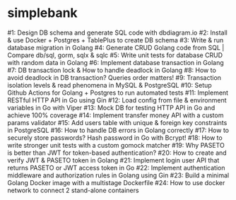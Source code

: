 # simplebank 
 #1: Design DB schema and generate SQL code with dbdiagram.io
 #2: Install & use Docker + Postgres + TablePlus to create DB schema
 #3: Write & run database migration in Golang
 #4: Generate CRUD Golang code from SQL | Compare db/sql, gorm, sqlx & sqlc
 #5: Write unit tests for database CRUD with random data in Golang
 #6: Implement database transaction in Golang
 #7: DB transaction lock & How to handle deadlock in Golang
 #8: How to avoid deadlock in DB transaction? Queries order matters!
 #9: Transaction isolation levels & read phenomena in MySQL & PostgreSQL
 #10: Setup Github Actions for Golang + Postgres to run automated tests
 #11: Implement RESTful HTTP API in Go using Gin
 #12: Load config from file & environment variables in Go with Viper
 #13: Mock DB for testing HTTP API in Go and achieve 100% coverage
 #14: Implement transfer money API with a custom params validator
 #15: Add users table with unique & foreign key constraints in PostgreSQL
 #16: How to handle DB errors in Golang correctly
 #17: How to securely store passwords? Hash password in Go with Bcrypt!
 #18: How to write stronger unit tests with a custom gomock matcher
 #19: Why PASETO is better than JWT for token-based authentication?
 #20: How to create and verify JWT & PASETO token in Golang
 #21: Implement login user API that returns PASETO or JWT access token in Go
 #22: Implement authentication middleware and authorization rules in Golang using Gin
 #23: Build a minimal Golang Docker image with a multistage Dockerfile
 #24: How to use docker network to connect 2 stand-alone containers
